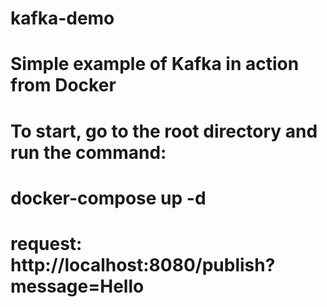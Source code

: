 # kafka-demo
# Simple example of Kafka in action from Docker 
# To start, go to the root directory and run the command:
# docker-compose up -d

# request: http://localhost:8080/publish?message=Hello